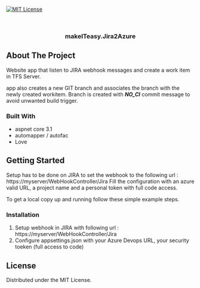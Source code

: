 [![MIT License][license-shield]][license-url]

<br />
<p align="center">
  <h3 align="center">makeITeasy.Jira2Azure</h3>
</p>

<!-- ABOUT THE PROJECT -->
## About The Project

Website app that listen to JIRA webhook messages and create a work item in TFS Server. 

app also creates a new GIT branch and associates the branch with the newly created workitem. Branch is created with ***NO_CI*** commit message to avoid unwanted build trigger.

### Built With

* aspnet core 3.1
* automapper / autofac
* Love

<!-- GETTING STARTED -->
## Getting Started


Setup has to be done on JIRA to set the webhook to the following url : https://myserver/WebHookController/Jira
Fill the configuration with an azure valid URL, a project name and a personal  token with full code access.

To get a local copy up and running follow these simple example steps.

### Installation

1. Setup webhook in JIRA with following url : https://myserver/WebHookController/Jira
2. Configure appsettings.json with your Azure Devops URL, your security toeken (full access to code)


<!-- LICENSE -->
## License

Distributed under the MIT License. 


<!-- MARKDOWN LINKS & IMAGES -->
<!-- https://www.markdownguide.org/basic-syntax/#reference-style-links -->
[license-shield]: https://img.shields.io/github/license/othneildrew/Best-README-Template.svg?style=flat-square
[license-url]: https://github.com/othneildrew/Best-README-Template/blob/master/LICENSE.txt
